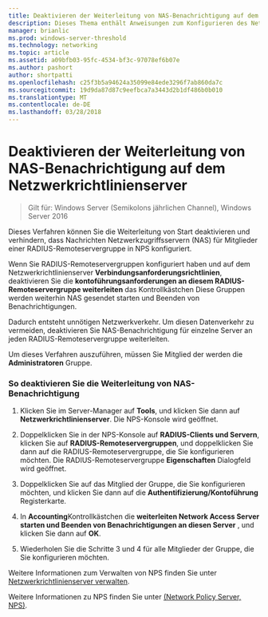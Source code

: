 ```yaml
---
title: Deaktivieren der Weiterleitung von NAS-Benachrichtigung auf dem Netzwerkrichtlinienserver
description: Dieses Thema enthält Anweisungen zum Konfigurieren des Netzwerkrichtlinienservers gleichzeitiger Authentifizierungen in Windows Server 2016.
manager: brianlic
ms.prod: windows-server-threshold
ms.technology: networking
ms.topic: article
ms.assetid: a09bfb03-95fc-4534-bf3c-97078ef6b07e
ms.author: pashort
author: shortpatti
ms.openlocfilehash: c25f3b5a94624a35099e84ede3296f7ab860da7c
ms.sourcegitcommit: 19d9da87d87c9eefbca7a3443d2b1df486b0b010
ms.translationtype: MT
ms.contentlocale: de-DE
ms.lasthandoff: 03/28/2018
---
```

# <a name="disable-nas-notification-forwarding-in-nps"></a>Deaktivieren der Weiterleitung von NAS-Benachrichtigung auf dem Netzwerkrichtlinienserver

>Gilt für: Windows Server (Semikolons jährlichen Channel), Windows Server 2016

Dieses Verfahren können Sie die Weiterleitung von Start deaktivieren und verhindern, dass Nachrichten Netzwerkzugriffsservern (NAS) für Mitglieder einer RADIUS-Remoteservergruppe in NPS konfiguriert.

Wenn Sie RADIUS-Remoteservergruppen konfiguriert haben und auf dem Netzwerkrichtlinienserver **Verbindungsanforderungsrichtlinien**, deaktivieren Sie die **kontoführungsanforderungen an diesem RADIUS-Remoteservergruppe weiterleiten** das Kontrollkästchen Diese Gruppen werden weiterhin NAS gesendet starten und Beenden von Benachrichtigungen. 

Dadurch entsteht unnötigen Netzwerkverkehr. Um diesen Datenverkehr zu vermeiden, deaktivieren Sie NAS-Benachrichtigung für einzelne Server an jeden RADIUS-Remoteservergruppe weiterleiten.

Um dieses Verfahren auszuführen, müssen Sie Mitglied der werden die **Administratoren** Gruppe.

### <a name="to-disable-nas-notification-forwarding"></a>So deaktivieren Sie die Weiterleitung von NAS-Benachrichtigung

1. Klicken Sie im Server-Manager auf **Tools**, und klicken Sie dann auf **Netzwerkrichtlinienserver**. Die NPS-Konsole wird geöffnet.

2. Doppelklicken Sie in der NPS-Konsole auf **RADIUS-Clients und Servern**, klicken Sie auf **RADIUS-Remoteservergruppen**, und doppelklicken Sie dann auf die RADIUS-Remoteservergruppe, die Sie konfigurieren möchten. Die RADIUS-Remoteservergruppe **Eigenschaften** Dialogfeld wird geöffnet.

3. Doppelklicken Sie auf das Mitglied der Gruppe, die Sie konfigurieren möchten, und klicken Sie dann auf die **Authentifizierung/Kontoführung** Registerkarte.

4. In **Accounting**Kontrollkästchen die **weiterleiten Network Access Server starten und Beenden von Benachrichtigungen an diesen Server** , und klicken Sie dann auf **OK**.

5. Wiederholen Sie die Schritte 3 und 4 für alle Mitglieder der Gruppe, die Sie konfigurieren möchten.

Weitere Informationen zum Verwalten von NPS finden Sie unter [Netzwerkrichtlinienserver verwalten](nps-manage-top.md).

Weitere Informationen zu NPS finden Sie unter [(Network Policy Server, NPS)](nps-top.md).

